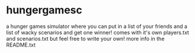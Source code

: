 # hungergamesc
a hunger games simulator where you can put in a list of your friends and a list of wacky scenarios and get one winner! comes with it's own players.txt and scenarios.txt but feel free to write your own! more info in the README.txt

